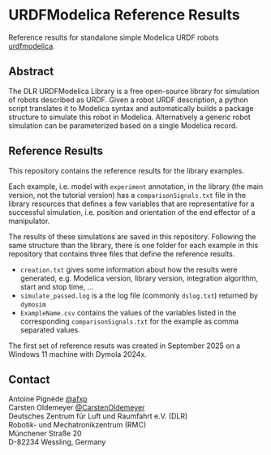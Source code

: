 # URDFModelica Reference Results
Reference results for standalone simple Modelica URDF robots [urdfmodelica](https://github.com/DLR-RM/urdfmodelica).

## Abstract
The DLR URDFModelica Library is a free open-source library for simulation of robots described as URDF. Given a robot URDF description, a python script translates it to Modelica syntax and automatically builds a package structure to simulate this robot in Modelica. Alternatively a generic robot simulation can be parameterized based on a single Modelica record.

## Reference Results
This repository contains the reference results for the library examples.

Each example, i.e. model with `experiment` annotation, in the library (the main version, not the tutorial version) has a `comparisonSignals.txt` file in the library resources that defines a few variables that are representative for a successful simulation, i.e. position and orientation of the end effector of a manipulator.

The results of these simulations are saved in this repository. Following the same structure than the library, there is one folder for each example in this repository that contains three files that define the reference results.
- `creation.txt` gives some information about how the results were generated, e.g. Modelica version, library version, integration algorithm, start and stop time, ...
- `simulate_passed.log` is a the log file (commonly `dslog.txt`) returned by `dymosim`
- `ExampleName.csv` contains the values of the variables listed in the corresponding `comparisonSignals.txt` for the example as comma separated values.

The first set of reference resuts was created in September 2025 on a Windows 11 machine with Dymola 2024x.

## Contact
Antoine Pignède [@afxp](https://github.com/afxp)<br>
Carsten Oldemeyer [@CarstenOldemeyer](https://github.com/CarstenOldemeyer)<br>
Deutsches Zentrum f&uuml;r Luft und Raumfahrt e.V. (DLR)<br>
Robotik- und Mechatronikzentrum (RMC)<br>
M&uuml;nchener Stra&szlig;e 20<br>
D-82234 Wessling, Germany<br>
